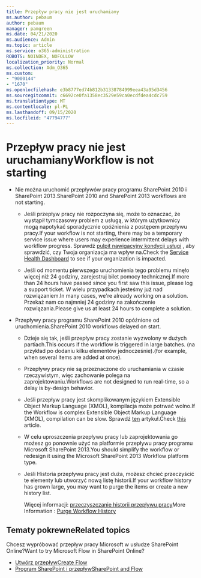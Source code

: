```yaml
---
title: Przepływ pracy nie jest uruchamiany
ms.author: pebaum
author: pebaum
manager: pamgreen
ms.date: 04/21/2020
ms.audience: Admin
ms.topic: article
ms.service: o365-administration
ROBOTS: NOINDEX, NOFOLLOW
localization_priority: Normal
ms.collection: Adm_O365
ms.custom:
- "9000144"
- "1670"
ms.openlocfilehash: e3b8777ed74b812b31338784999eea43a95d3456
ms.sourcegitcommit: c6692ce0fa1358ec3529e59ca0ecdfdea4cdc759
ms.translationtype: MT
ms.contentlocale: pl-PL
ms.lasthandoff: 09/15/2020
ms.locfileid: "47794777"
---
```

# <a name="workflow-is-not-starting"></a><span data-ttu-id="2c658-102">Przepływ pracy nie jest uruchamiany</span><span class="sxs-lookup"><span data-stu-id="2c658-102">Workflow is not starting</span></span>

- <span data-ttu-id="2c658-103">Nie można uruchomić przepływów pracy programu SharePoint 2010 i SharePoint 2013.</span><span class="sxs-lookup"><span data-stu-id="2c658-103">SharePoint 2010 and SharePoint 2013 workflows are not starting.</span></span>

    - <span data-ttu-id="2c658-104">Jeśli przepływ pracy nie rozpoczyna się, może to oznaczać, że wystąpił tymczasowy problem z usługą, w którym użytkownicy mogą napotykać sporadycznie opóźnienia z postępem przepływu pracy.</span><span class="sxs-lookup"><span data-stu-id="2c658-104">If your workflow is not starting, there may be a temporary service issue where users may experience intermittent delays with workflow progress.</span></span> <span data-ttu-id="2c658-105">Sprawdź [pulpit nawigacyjny kondycji usługi](https:/admin.microsoft.com/AdminPortal/Home#/servicehealth) , aby sprawdzić, czy Twoja organizacja ma wpływ na.</span><span class="sxs-lookup"><span data-stu-id="2c658-105">Check the [Service Health Dashboard](https:/admin.microsoft.com/AdminPortal/Home#/servicehealth) to see if your organization is impacted.</span></span>

    - <span data-ttu-id="2c658-106">Jeśli od momentu pierwszego uruchomienia tego problemu minęło więcej niż 24 godziny, zarejestruj bilet pomocy technicznej.</span><span class="sxs-lookup"><span data-stu-id="2c658-106">If more than 24 hours have passed since you first saw this issue, please log a support ticket.</span></span> <span data-ttu-id="2c658-107">W wielu przypadkach jesteśmy już nad rozwiązaniem.</span><span class="sxs-lookup"><span data-stu-id="2c658-107">In many cases, we're already working on a solution.</span></span> <span data-ttu-id="2c658-108">Przekaż nam co najmniej 24 godziny na zakończenie rozwiązania.</span><span class="sxs-lookup"><span data-stu-id="2c658-108">Please give us at least 24 hours to complete a solution.</span></span>

- <span data-ttu-id="2c658-109">Przepływy pracy programu SharePoint 2010 opóźnione od uruchomienia.</span><span class="sxs-lookup"><span data-stu-id="2c658-109">SharePoint 2010 workflows delayed on start.</span></span>

    - <span data-ttu-id="2c658-110">Dzieje się tak, jeśli przepływ pracy zostanie wyzwolony w dużych partiach.</span><span class="sxs-lookup"><span data-stu-id="2c658-110">This occurs if the workflow is triggered in large batches.</span></span> <span data-ttu-id="2c658-111">(na przykład po dodaniu kilku elementów jednocześnie).</span><span class="sxs-lookup"><span data-stu-id="2c658-111">(for example, when several items are added at once).</span></span>

    - <span data-ttu-id="2c658-112">Przepływy pracy nie są przeznaczone do uruchamiania w czasie rzeczywistym, więc zachowanie polega na zaprojektowaniu.</span><span class="sxs-lookup"><span data-stu-id="2c658-112">Workflows are not designed to run real-time, so a delay is by-design behavior.</span></span>

   -  <span data-ttu-id="2c658-113">Jeśli przepływ pracy jest skomplikowanym językiem Extensible Object Markup Language (XMOL), kompilacja może potrwać wolno.</span><span class="sxs-lookup"><span data-stu-id="2c658-113">If the Workflow is complex Extensible Object Markup Language (XMOL), compilation can be slow.</span></span> <span data-ttu-id="2c658-114">Sprawdź [ten](https://support.microsoft.com//kb/3043697) artykuł.</span><span class="sxs-lookup"><span data-stu-id="2c658-114">Check [this](https://support.microsoft.com//kb/3043697) article.</span></span>

    - <span data-ttu-id="2c658-115">W celu uproszczenia przepływu pracy lub zaprojektowania go możesz go ponownie użyć na platformie przepływu pracy programu Microsoft SharePoint 2013.</span><span class="sxs-lookup"><span data-stu-id="2c658-115">You should simplify the workflow or redesign it using the Microsoft SharePoint 2013 Workflow platform type.</span></span>

    - <span data-ttu-id="2c658-116">Jeśli Historia przepływu pracy jest duża, możesz chcieć przeczyścić te elementy lub utworzyć nową listę historii.</span><span class="sxs-lookup"><span data-stu-id="2c658-116">If your workflow history has grown large, you may want to purge the items or create a new history list.</span></span>

        <span data-ttu-id="2c658-117">Więcej informacji: [przeczyszczanie historii przepływu pracy](https://blogs.technet.microsoft.com/marj/2015/08/07/sharepoint-2010-workflows-best-practice-purge-workflow-history-list-items/)</span><span class="sxs-lookup"><span data-stu-id="2c658-117">More Information : [Purge Workflow History](https://blogs.technet.microsoft.com/marj/2015/08/07/sharepoint-2010-workflows-best-practice-purge-workflow-history-list-items/)</span></span>


## <a name="related-topics"></a><span data-ttu-id="2c658-118">Tematy pokrewne</span><span class="sxs-lookup"><span data-stu-id="2c658-118">Related topics</span></span>
<span data-ttu-id="2c658-119">Chcesz wypróbować przepływ pracy Microsoft w usłudze SharePoint Online?</span><span class="sxs-lookup"><span data-stu-id="2c658-119">Want to try Microsoft Flow in SharePoint Online?</span></span>
- [<span data-ttu-id="2c658-120">Utwórz przepływ</span><span class="sxs-lookup"><span data-stu-id="2c658-120">Create Flow</span></span>](https://support.office.com/article/Create-a-flow-for-a-list-or-library-in-SharePoint-Online-or-OneDrive-for-Business-a9c3e03b-0654-46af-a254-20252e580d01) 
- [<span data-ttu-id="2c658-121">Program SharePoint i przepływ</span><span class="sxs-lookup"><span data-stu-id="2c658-121">SharePoint and Flow</span></span>](https://flow.microsoft.com/blog/sharepoint-and-flow/) 


